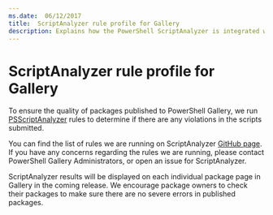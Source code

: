 ```yaml
---
ms.date:  06/12/2017
title:  ScriptAnalyzer rule profile for Gallery
description: Explains how the PowerShell ScriptAnalyzer is integrated with the PowerShell Gallery.
---
```

# ScriptAnalyzer rule profile for Gallery

To ensure the quality of packages published to PowerShell Gallery, we run
[PSScriptAnalyzer](https://github.com/PowerShell/PSScriptAnalyzer) rules to determine if there are
any violations in the scripts submitted.

You can find the list of rules we are running on ScriptAnalyzer
[GitHub page](https://github.com/PowerShell/PSScriptAnalyzer/blob/development/Engine/Settings/PSGallery.psd1).
If you have any concerns regarding the rules we are running, please contact PowerShell Gallery
Administrators, or open an issue for ScriptAnalyzer.

ScriptAnalyzer results will be displayed on each individual package page in Gallery in the coming
release. We encourage package owners to check their packages to make sure there are no severe errors
in published packages.
